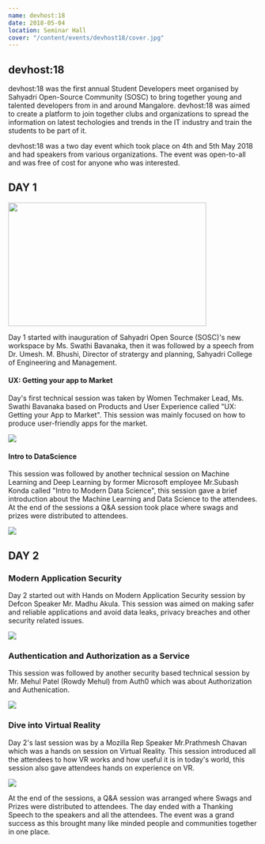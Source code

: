 ```yaml
---
name: devhost:18
date: 2018-05-04
location: Seminar Hall
cover: "/content/events/devhost18/cover.jpg"
---
```


## devhost:18

devhost:18 was the first annual Student Developers meet organised by Sahyadri Open-Source Community (SOSC) to bring together young and talented developers from in and around Mangalore. devhost:18 was aimed to create a platform to join together clubs and organizations to spread the information on latest techologies and trends in the IT industry and train the students to be part of it.

devhost:18 was a two day event which took place on 4th and 5th May 2018 and had speakers from various organizations. The event was open-to-all and was free of cost for anyone who was interested. 

## DAY 1 
<image src="day1.jpg" width=400 height=250>  

Day 1 started with inauguration of Sahyadri Open Source (SOSC)'s new workspace by Ms. Swathi Bavanaka, then it was followed by a speech from Dr. Umesh. M. Bhushi, Director of stratergy and planning, Sahyadri College of Engineering and Management.  
#### UX: Getting your app to Market
Day's first technical session was taken by Women Techmaker Lead, Ms. Swathi Bavanaka based on Products and User Experience called "UX: Getting your App to Market". This session was mainly focused on how to produce user-friendly apps for the market.   

<image src="shwathi.jpg">  

#### Intro to DataScience
This session was followed by another technical session on Machine Learning and Deep Learning by former Microsoft employee Mr.Subash Konda called "Intro to Modern Data Science", this session gave a brief introduction about the Machine Learning and Data Science to the attendees. At the end of the sessions a Q&A session took place where swags and prizes were distributed to attendees.  

<image src="subhash.jpg">  


## DAY 2 
### Modern Application Security
Day 2 started out with Hands on Modern Application Security session by Defcon Speaker Mr. Madhu Akula. This session was aimed on making safer and reliable applications and avoid data leaks, privacy breaches and other security related issues. 

<image src="Madhu_akula.jpg">  

### Authentication and Authorization as a Service
This session was followed by another security based technical session by Mr. Mehul Patel (Rowdy Mehul) from Auth0 which was about Authorization and Authenication.

<image src="Mehul_patel.jpg">  

### Dive into Virtual Reality 
Day 2's last session was by a Mozilla Rep Speaker Mr.Prathmesh Chavan which was a hands on session on Virtual Reality. This session introduced all the attendees to how VR works and how useful it is in today's world, this session also gave attendees hands on experience on VR.

<image src="prathamesh_chavan.jpg">  


 At the end of the sessions, a Q&A session was arranged where Swags and Prizes were distributed to attendees. The day ended with a Thanking Speech to the speakers and all the attendees.
The event was a grand success as this brought many like minded people and communities together in one place.
